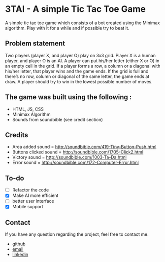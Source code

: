 # 3TAI - A simple Tic Tac Toe Game

A simple tic tac toe game which consists of a bot created using the Minimax algorithm. 
Play with it for a while and if possible try to beat it.

## Problem statement
Two players (player X, and player O) play on 3x3 grid. Player X is a human player, and player O is an AI. A player can put his/her letter (either X or O) in an empty cell in the grid. If a player forms a row, a column or a diagonal with his/her letter, that player wins and the game ends. If the grid is full and there’s no row, column or diagonal of the same letter, the game ends at draw. A player should try to win in the lowest possible number of moves.

## The game was built using the following :

 - HTML, JS, CSS
 - Minimax Algorithm
 - Sounds from soundbible (see credit section)

## Credits

- Area added sound = http://soundbible.com/419-Tiny-Button-Push.html
- Buttons clicked sound = http://soundbible.com/1705-Click2.html
- Victory sound = http://soundbible.com/1003-Ta-Da.html
- Error sound = http://soundbible.com/172-Computer-Error.html

## To-do
 - [ ] Refactor the code
 - [x] Make AI more efficient
 - [ ] better user interface
 - [x] Mobile support

## Contact
If you have any question regarding the project, feel free to contact me.
 - [github](https://github.com/saintpopo)
 - [email](lit2017031@iiitl.ac.in)
 - [linkedin](https://www.linkedin.com/in/saintpopo/)
